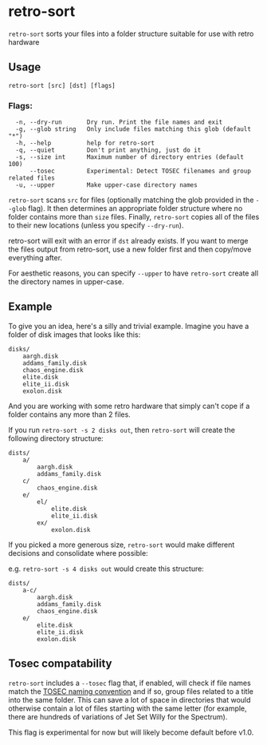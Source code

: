 # retro-sort

`retro-sort` sorts your files into a folder structure suitable for use with retro hardware

## Usage

```
retro-sort [src] [dst] [flags]
```

### Flags:

```
  -n, --dry-run       Dry run. Print the file names and exit
  -g, --glob string   Only include files matching this glob (default "*")
  -h, --help          help for retro-sort
  -q, --quiet         Don't print anything, just do it
  -s, --size int      Maximum number of directory entries (default 100)
      --tosec         Experimental: Detect TOSEC filenames and group related files
  -u, --upper         Make upper-case directory names
```

`retro-sort` scans `src` for files (optionally matching the glob provided in the `--glob` flag).
It then determines an appropriate folder structure where no folder contains more than `size` files.
Finally, `retro-sort` copies all of the files to their new locations (unless you specify `--dry-run`).

retro-sort will exit with an error if `dst` already exists.
If you want to merge the files output from retro-sort, use a new folder first and then copy/move everything after.

For aesthetic reasons, you can specify `--upper` to have `retro-sort` create all the directory names in upper-case.

## Example

To give you an idea, here's a silly and trivial example. Imagine you have a folder of disk images that looks like this:

```
disks/
    aargh.disk
    addams_family.disk
    chaos_engine.disk
    elite.disk
    elite_ii.disk
    exolon.disk
```

And you are working with some retro hardware that simply can't cope if a folder contains any more than 2 files.

If you run `retro-sort -s 2 disks out`, then `retro-sort` will create the following directory structure:

```
dists/
    a/
        aargh.disk
        addams_family.disk
    c/
        chaos_engine.disk
    e/
        el/
            elite.disk
            elite_ii.disk
        ex/
            exolon.disk
```

If you picked a more generous size, `retro-sort` would make different decisions and consolidate where possible:

e.g. `retro-sort -s 4 disks out` would create this structure:

```
dists/
    a-c/
        aargh.disk
        addams_family.disk
        chaos_engine.disk
    e/
        elite.disk
        elite_ii.disk
        exolon.disk
```

## Tosec compatability

`retro-sort` includes a `--tosec` flag that, if enabled, will check if file names match the [TOSEC naming convention](https://www.tosecdev.org/tosec-naming-convention)
and if so, group files related to a title into the same folder. This can save a lot of space in directories that
would otherwise contain a lot of files starting with the same letter (for example, there are hundreds of variations
of Jet Set Willy for the Spectrum).

This flag is experimental for now but will likely become default before v1.0.

